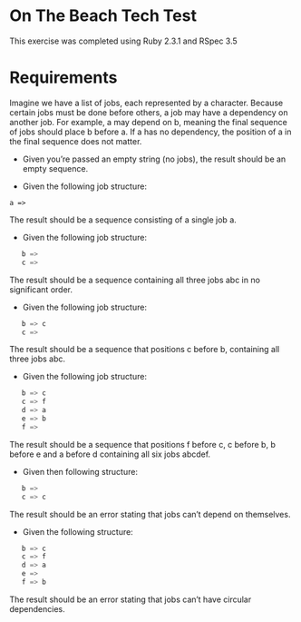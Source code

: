 # On The Beach Tech Test

This exercise was completed using Ruby 2.3.1 and RSpec 3.5

# Requirements

Imagine we have a list of jobs, each represented by a character. Because certain jobs must be done before others, a job may have a dependency on another job. For example, a may depend on b, meaning the final sequence of jobs should place b before a. If a has no dependency, the position of a in the final sequence does not matter.

* Given you’re passed an empty string (no jobs), the result should be an empty sequence.

* Given the following job structure:

```
a =>
```

The result should be a sequence consisting of a single job a.

* Given the following job structure:

```a =>
   b =>
   c =>
```
The result should be a sequence containing all three jobs abc in no significant order.

* Given the following job structure:

```a =>
   b => c
   c =>
```
The result should be a sequence that positions c before b, containing all three jobs abc.

* Given the following job structure:

```a =>
   b => c
   c => f
   d => a
   e => b
   f =>
```

The result should be a sequence that positions f before c, c before b, b before e and a before d containing all six jobs abcdef.

* Given then following structure:

```a =>
   b =>
   c => c
```
The result should be an error stating that jobs can’t depend on themselves.

* Given the following structure:

```a =>
   b => c
   c => f
   d => a
   e =>
   f => b
```

The result should be an error stating that jobs can’t have circular dependencies.
